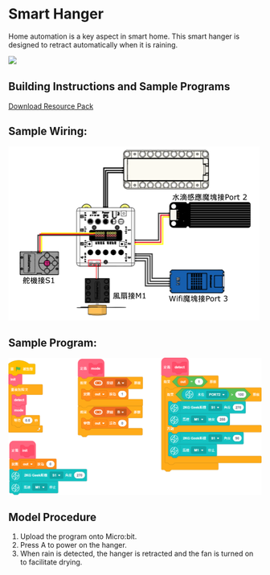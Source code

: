 # Smart Hanger

Home automation is a key aspect in smart home. This smart hanger is designed to retract automatically when it is raining.

![](./images/ex7.png)

## Building Instructions and Sample Programs

[Download Resource Pack](http://bit.ly/AIOTKit_SH_ResourcsePack)

## Sample Wiring:

![](./images/clothes_wire.png)

## Sample Program:

![](./images/clothes_code_1.87.png)

## Model Procedure

1. Upload the program onto Micro:bit.
1. Press A to power on the hanger.
2. When rain is detected, the hanger is retracted and the fan is turned on to facilitate drying.